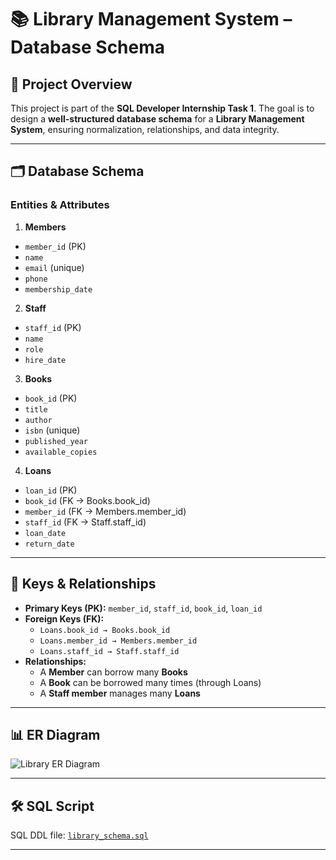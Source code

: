 # 📚 Library Management System – Database Schema

## 📌 Project Overview
This project is part of the **SQL Developer Internship Task 1**.
The goal is to design a **well-structured database schema** for a **Library Management System**, ensuring normalization, relationships, and data integrity.

---

## 🗂️ Database Schema

### **Entities & Attributes**

1. **Members**
- `member_id` (PK)
- `name`
- `email` (unique)
- `phone`
- `membership_date`

2. **Staff**
- `staff_id` (PK)
- `name`
- `role`
- `hire_date`

3. **Books**
- `book_id` (PK)
- `title`
- `author`
- `isbn` (unique)
- `published_year`
- `available_copies`

4. **Loans**
- `loan_id` (PK)
- `book_id` (FK → Books.book_id)
- `member_id` (FK → Members.member_id)
- `staff_id` (FK → Staff.staff_id)
- `loan_date`
- `return_date`

---

## 🔑 Keys & Relationships
- **Primary Keys (PK):** `member_id`, `staff_id`, `book_id`, `loan_id`
- **Foreign Keys (FK):**
  - `Loans.book_id → Books.book_id`
  - `Loans.member_id → Members.member_id`
  - `Loans.staff_id → Staff.staff_id`
- **Relationships:**
  - A **Member** can borrow many **Books**
  - A **Book** can be borrowed many times (through Loans)
  - A **Staff member** manages many **Loans**

---

## 📊 ER Diagram

![Library ER Diagram](<img width="280" height="199" alt="image" src="https://github.com/user-attachments/assets/2884f352-ce86-43c9-9122-243ada4578d0" />
)

---

## 🛠️ SQL Script

SQL DDL file: [`library_schema.sql`](library_schema.sql)

---

